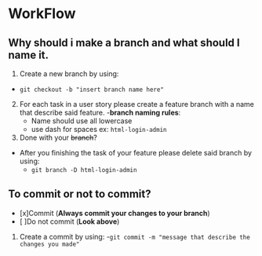# WorkFlow

## Why should i make a branch and what should I name it.
1. Create a new branch by using:
  - `git checkout -b "insert branch name here"`
2. For each task in a user story please create a feature branch with a name that describe said feature.
  -**branch naming rules**:
    - Name should use all lowercase
    - use dash for spaces ex: `html-login-admin`
3. Done with your ~~branch~~?
  - After you finishing the task of your feature please delete said branch by using:
    - `git branch -D html-login-admin`

## To commit or not to commit?
- [x]Commit (**Always commit your changes to your branch**)
- [ ]Do not commit (**Look above**)
1. Create a commit by using:
  -`git commit -m "message that describe the changes you made"`
